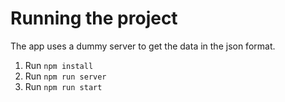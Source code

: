 # Running the project

The app uses a dummy server to get the data in the json format.

1. Run `npm install`
2. Run `npm run server`
3. Run `npm run start`
